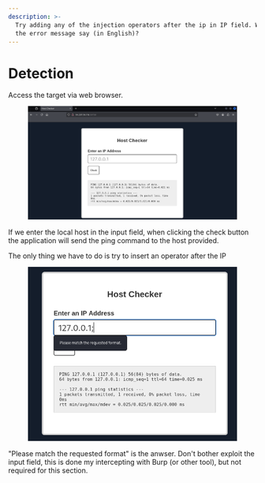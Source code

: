 ```yaml
---
description: >-
  Try adding any of the injection operators after the ip in IP field. What did
  the error message say (in English)?
---
```


# Detection

Access the target via web browser.

<figure><img src="../../../.gitbook/assets/image (6) (1) (1) (1) (1) (1) (1) (1) (1) (1) (1) (1) (1).png" alt=""><figcaption></figcaption></figure>

If we enter the local host in the input field, when clicking the check button the application will send the ping command to the host provided.

The only thing we have to do is try to insert an operator after the IP

<figure><img src="../../../.gitbook/assets/image (1) (1) (1) (1) (1) (1) (1) (1) (1) (1) (1) (1) (1) (1) (1) (1) (1) (1) (1) (1) (1) (1) (1) (1) (1) (1).png" alt=""><figcaption></figcaption></figure>

"Please match the requested format" is the anwser. Don't bother exploit the input field, this is done my intercepting with Burp (or other tool), but not required for this section.
